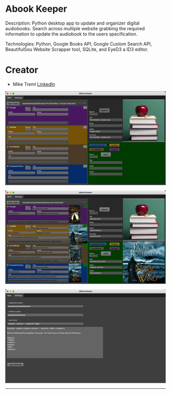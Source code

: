 # Abook Keeper
 Description: Python desktop app to update and organizer digital audiobooks. Search across multiple website grabbing the required
 information to update the audiobook to the users specification. 
 
Technologies: Python, Google Books API, Google Custom Search API, BeautifulSou Website Scrapper tool, SQLite, and EyeD3 a ID3 editor. 


# <a name="creator"></a>Creator
* Mike Treml  <a href="https://linkedin.com/in/miketreml" rel="nofollow" alt="LinkedIn" >LinkedIn</a>
> 
![](./assets/GitHub/Abook1.jpg)

![](./assets/GitHub/Abook2.png)

![](./assets/GitHub/settings.png)
<hr>






